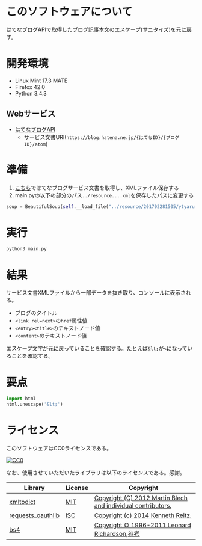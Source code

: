 # このソフトウェアについて

はてなブログAPIで取得したブログ記事本文のエスケープ(サニタイズ)を元に戻す。

# 開発環境

* Linux Mint 17.3 MATE
* Firefox 42.0
* Python 3.4.3

## Webサービス

* [はてなブログAPI](http://developer.hatena.ne.jp/ja/documents/blog/apis/atom)
    * サービス文書URI(`https://blog.hatena.ne.jp/{はてなID}/{ブログID}/atom`)

# 準備

1. [こちら](https://github.com/ytyaru/Hatena.Blog.API.Service.Get.201702281505)ではてなブログサービス文書を取得し、XMLファイル保存する
1. main.pyの以下の部分のパス`../resource....xml`を保存したパスに変更する

```python
soup = BeautifulSoup(self.__load_file("../resource/201702281505/ytyaru.ytyaru.hatenablog.com.Services.xml"), 'lxml')
```

# 実行

```sh
python3 main.py
```

# 結果

サービス文書XMLファイルから一部データを抜き取り、コンソールに表示される。

* ブログのタイトル
* `<link rel=next>`の`href`属性値
* `<entry><title>`のテキストノード値
* `<content>`のテキストノード値

エスケープ文字が元に戻っていることを確認する。たとえば`&lt;`が`<`になっていることを確認する。

# 要点

```python
import html
html.unescape('&lt;')
```

# ライセンス

このソフトウェアはCC0ライセンスである。

[![CC0](http://i.creativecommons.org/p/zero/1.0/88x31.png "CC0")](http://creativecommons.org/publicdomain/zero/1.0/deed.ja)

なお、使用させていただいたライブラリは以下のライセンスである。感謝。

Library|License|Copyright
-------|-------|---------
[xmltodict](https://github.com/martinblech/xmltodict)|[MIT](https://opensource.org/licenses/MIT)|[Copyright (C) 2012 Martin Blech and individual contributors.](https://github.com/martinblech/xmltodict/blob/master/LICENSE)
[requests_oauthlib](https://github.com/requests/requests-oauthlib)|[ISC](https://opensource.org/licenses/ISC)|[Copyright (c) 2014 Kenneth Reitz.](https://github.com/requests/requests-oauthlib/blob/master/LICENSE)
[bs4](https://www.crummy.com/software/BeautifulSoup/bs4/doc/)|[MIT](https://opensource.org/licenses/MIT)|[Copyright © 1996-2011 Leonard Richardson](https://pypi.python.org/pypi/beautifulsoup4),[参考](http://tdoc.info/beautifulsoup/)


